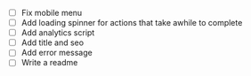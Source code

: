 - [ ] Fix mobile menu
- [ ] Add loading spinner for actions that take awhile to complete
- [ ] Add analytics script
- [ ] Add title and seo
- [ ] Add error message
- [ ] Write a readme